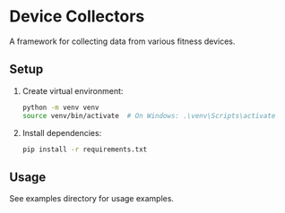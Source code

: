 # Device Collectors

A framework for collecting data from various fitness devices.

## Setup

1. Create virtual environment:
   ```bash
   python -m venv venv
   source venv/bin/activate  # On Windows: .\venv\Scripts\activate
   ```

2. Install dependencies:
   ```bash
   pip install -r requirements.txt
   ```

## Usage

See examples directory for usage examples.
